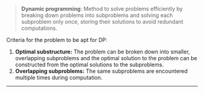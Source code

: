 
> **Dynamic programming**: Method to solve problems efficiently by breaking down problems into subproblems and solving each subproblem only once, storing their solutions to avoid redundant computations.

Criteria for the problem to be apt for DP:
1. **Optimal substructure:** The problem can be broken down into smaller, overlapping subproblems and the optimal solution to the problem can be constructed from the optimal solutions to the subproblems.
2. **Overlapping subproblems:** The same subproblems are encountered multiple times during computation.

----
